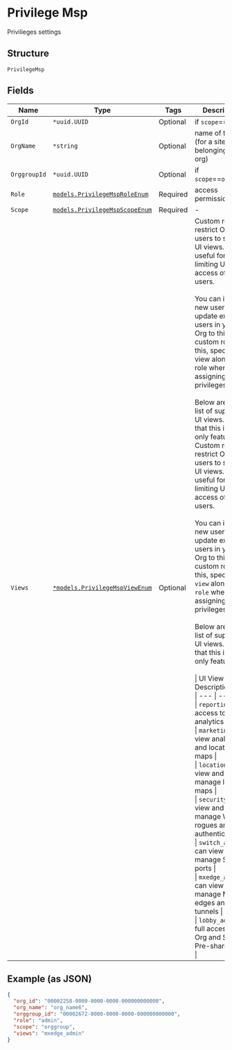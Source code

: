 
# Privilege Msp

Privilieges settings

## Structure

`PrivilegeMsp`

## Fields

| Name | Type | Tags | Description |
|  --- | --- | --- | --- |
| `OrgId` | `*uuid.UUID` | Optional | if `scope`==`org` |
| `OrgName` | `*string` | Optional | name of the org (for a site belonging to org) |
| `OrggroupId` | `*uuid.UUID` | Optional | if `scope`==`orggroup` |
| `Role` | [`models.PrivilegeMspRoleEnum`](../../doc/models/privilege-msp-role-enum.md) | Required | access permissions |
| `Scope` | [`models.PrivilegeMspScopeEnum`](../../doc/models/privilege-msp-scope-enum.md) | Required | - |
| `Views` | [`*models.PrivilegeMspViewEnum`](../../doc/models/privilege-msp-view-enum.md) | Optional | Custom roles restrict Org users to specific UI views. This is useful for limiting UI access of Org users.<br><br>You can invite a new user or update existing users in your Org to this custom role. For this, specify view along with role when assigning privileges.<br><br>Below are the list of supported UI views. Note that this is UI only feature<br>Custom roles restrict Org users to specific UI views. This is useful for limiting UI access of Org users.<br><br>You can invite a new user or update existing users in your Org to this custom role. For this, specify `view` along with `role` when assigning privileges.<br><br>Below are the list of supported UI views. Note that this is UI only feature<br><br>\| UI View \| Description \|<br>\| --- \| --- \|<br>\| `reporting` \| full access to all analytics tools \|<br>\| `marketing` \| can view analytics and location maps \|<br>\| `location` \| can view and manage location maps \|<br>\| `security` \| can view and manage WLAN, rogues and authentication \|<br>\| `switch_admin` \| can view and manage Switch ports \|<br>\| `mxedge_admin` \| can view and manage Mist edges and Mist tunnels \|<br>\| `lobby_admin` \| full access to Org and Site Pre-shared keys \| |

## Example (as JSON)

```json
{
  "org_id": "00002258-0000-0000-0000-000000000000",
  "org_name": "org_name6",
  "orggroup_id": "00002672-0000-0000-0000-000000000000",
  "role": "admin",
  "scope": "orggroup",
  "views": "mxedge_admin"
}
```

